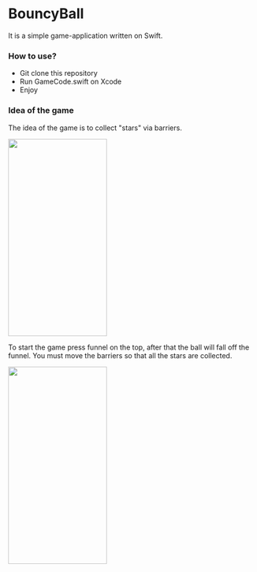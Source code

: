 # BouncyBall
It is a simple game-application written on Swift.
### How to use?
- Git clone this repository
- Run GameCode.swift on Xcode
- Enjoy
### Idea of the game
The idea of the game is to collect "stars" via barriers.

<img src="https://user-images.githubusercontent.com/55667177/165808434-69ae6807-00da-42ff-bc80-fc8f3dd82603.png" width="200" height="400">

To start the game press funnel on the top, after that the ball will fall off the funnel. You must move the barriers so that all the stars are collected.

<img src="https://user-images.githubusercontent.com/55667177/165806390-9c865525-c750-4627-9a99-e08a825788ab.png" width="200" height="400">
